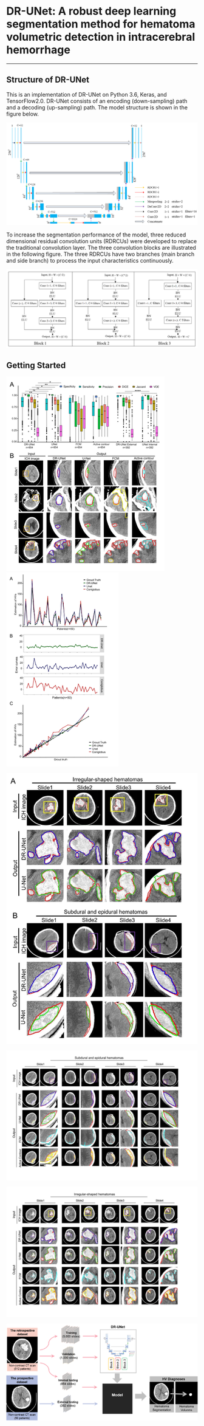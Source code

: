 # DR-UNet: A robust deep learning segmentation method for hematoma volumetric detection in intracerebral hemorrhage

------

## Structure of DR-UNet

This is an implementation of  DR-UNet on Python 3.6, Keras, and TensorFlow2.0. DR-UNet consists of an encoding (down-sampling) path and a decoding (up-sampling) path. The model structure is shown in the figure below.



![model structure](figures/Fig0.jpg)

To increase the segmentation performance of the model, three reduced dimensional residual convolution units (RDRCUs) were developed to replace the traditional convolution layer. The three convolution blocks are illustrated in the following figure. The three RDRCUs have two branches (main branch and side branch) to process the input characteristics continuously.

![model structure](figures/Fig7.jpg)

 

## Getting Started

<img src="figures/Fig1.jpg" alt="model structure " style="zoom:50%;" />


<img src="figures/Fig2.jpg" alt="model structure" style="zoom:50%;" />


![model structure](figures/Fig3.jpg)


![model structure](figures/Fig4.jpg)


![model structure](figures/Fig5.jpg)


![model structure](figures/Fig6.png)












